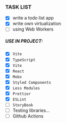 ### TASK LIST

- [x] write a todo list app
- [x] write own virtualization
- [ ] using Web Workers

##### USE IN PROJECT:

- [x] `Vite`
- [x] `TypeScript`
- [x] `Vite`
- [x] `React`
- [x] `Mobx`
- [x] `Styled Components`
- [x] `Less Modules`
- [x] `Prettier`
- [x] `ESLint`
- [ ] `StoryBook`
- [ ] Testing libraries...
- [ ] Github Actions
